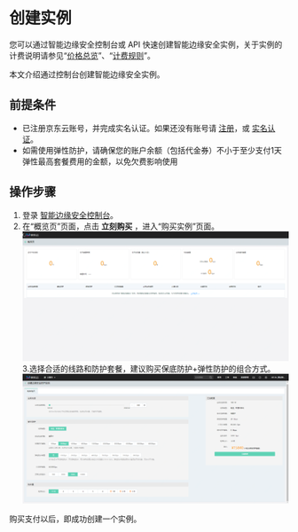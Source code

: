 # 创建实例

您可以通过智能边缘安全控制台或 API 快速创建智能边缘安全实例，关于实例的计费说明请参见“[价格总览](https://docs.jdcloud.com/cn/Intelligent-Edge-Security/Pricing/Price-Overview)”、“[计费规则](https://docs.jdcloud.com/cn/Intelligent-Edge-Security/Pricing/Billing-Rules)”。

本文介绍通过控制台创建智能边缘安全实例。

## 前提条件

- 已注册京东云账号，并完成实名认证。如果还没有账号请 [注册](https://accounts.jdcloud.com/p/regPage?source=jdcloud&ReturnUrl=//uc.jdcloud.com/passport/complete?returnUrl=http://uc.jdcloud.com/redirect/loginRouter?returnUrl=https%3A%2F%2Fwww.jdcloud.com%2Fhelp%2Fdetail%2F734%2FisCatalog%2F1)，或 [实名认证](https://uc.jdcloud.com/account/certify)。
- 如需使用弹性防护，请确保您的账户余额（包括代金券）不小于至少支付1天弹性最高套餐费用的金额，以免欠费影响使用

## 操作步骤

1. 登录 [智能边缘安全控制台](https://edge-security-console.jdcloud.com/overview)。
2. 在“概览页”页面，点击 **立刻购买** ，进入“购买实例”页面。 
![创建实例](/image/Intelligent-Edge-Security/创建实例.png)
3.选择合适的线路和防护套餐，建议购买保底防护+弹性防护的组合方式。![创建实例2](/image/Intelligent-Edge-Security/创建实例2.png)

购买支付以后，即成功创建一个实例。

